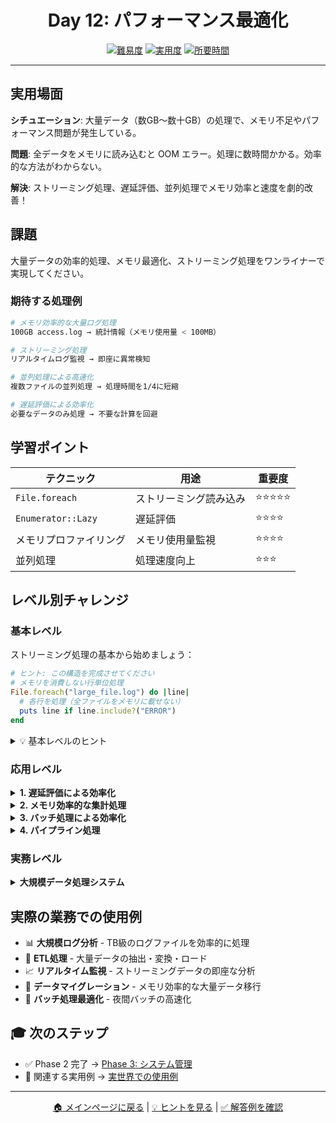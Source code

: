 <div align="center">

# Day 12: パフォーマンス最適化

[![難易度](https://img.shields.io/badge/難易度-上級-red?style=flat-square)](#)
[![実用度](https://img.shields.io/badge/実用度-⭐⭐⭐⭐-yellow?style=flat-square)](#)
[![所要時間](https://img.shields.io/badge/所要時間-50分-blue?style=flat-square)](#)

</div>

---

## 実用場面

**シチュエーション**: 大量データ（数GB〜数十GB）の処理で、メモリ不足やパフォーマンス問題が発生している。

**問題**: 全データをメモリに読み込むと OOM エラー。処理に数時間かかる。効率的な方法がわからない。

**解決**: ストリーミング処理、遅延評価、並列処理でメモリ効率と速度を劇的改善！

## 課題

大量データの効率的処理、メモリ最適化、ストリーミング処理をワンライナーで実現してください。

### 期待する処理例
```bash
# メモリ効率的な大量ログ処理
100GB access.log → 統計情報（メモリ使用量 < 100MB）

# ストリーミング処理
リアルタイムログ監視 → 即座に異常検知

# 並列処理による高速化
複数ファイルの並列処理 → 処理時間を1/4に短縮

# 遅延評価による効率化
必要なデータのみ処理 → 不要な計算を回避
```

## 学習ポイント

| テクニック | 用途 | 重要度 |
|-----------|------|--------|
| `File.foreach` | ストリーミング読み込み | ⭐⭐⭐⭐⭐ |
| `Enumerator::Lazy` | 遅延評価 | ⭐⭐⭐⭐ |
| メモリプロファイリング | メモリ使用量監視 | ⭐⭐⭐⭐ |
| 並列処理 | 処理速度向上 | ⭐⭐⭐ |

## レベル別チャレンジ

### 基本レベル
ストリーミング処理の基本から始めましょう：

```ruby
# ヒント: この構造を完成させてください
# メモリを消費しない行単位処理
File.foreach("large_file.log") do |line|
  # 各行を処理（全ファイルをメモリに載せない）
  puts line if line.include?("ERROR")
end
```

<details>
<summary>💡 基本レベルのヒント</summary>

- `File.read` は全ファイルをメモリに読み込む（NG）
- `File.foreach` は1行ずつ処理（OK）
- `File.readlines` も全行をメモリに載せる（NG）
- ストリーミング処理でメモリ使用量を一定に保つ

</details>

### 応用レベル

<details>
<summary><strong>1. 遅延評価による効率化</strong></summary>

```ruby
# 大量データから条件に合う最初の100件のみ処理
results = File.foreach("huge_file.csv")
  .lazy
  .map { |line| line.split(',') }
  .select { |fields| fields[3].to_i > 1000 }
  .take(100)
  .to_a

puts "処理件数: #{results.size}"
```

**学習ポイント**:
- `lazy` で遅延評価を有効化
- 必要な分だけ処理して早期終了
- 無駄な計算を回避してパフォーマンス向上

</details>

<details>
<summary><strong>2. メモリ効率的な集計処理</strong></summary>

```ruby
# 大量ログの統計情報をメモリ効率的に計算
stats = { total: 0, errors: 0, by_hour: Hash.new(0) }

File.foreach("access.log") do |line|
  stats[:total] += 1
  stats[:errors] += 1 if line =~ /ERROR/

  if hour = line[/\[.*?:(\d{2}):/, 1]
    stats[:by_hour][hour] += 1
  end
end

puts "総アクセス数: #{stats[:total]}"
puts "エラー数: #{stats[:errors]}"
puts "時間帯別アクセス:"
stats[:by_hour].sort.each { |h, count| puts "  #{h}時: #{count}" }
```

**学習ポイント**:
- インクリメンタル集計でメモリ使用量を最小化
- 必要な統計情報のみを保持

</details>

<details>
<summary><strong>3. バッチ処理による効率化</strong></summary>

```ruby
# 1000行ずつバッチ処理
File.foreach("large_data.csv")
  .each_slice(1000) do |batch|
    # バッチ単位で処理（データベース挿入など）
    process_batch(batch)
    puts "#{batch.size}件処理完了"
  end
```

**学習ポイント**:
- 適切なバッチサイズで効率化
- トランザクション処理との組み合わせ

</details>

<details>
<summary><strong>4. パイプライン処理</strong></summary>

```ruby
# 複数の処理をパイプラインで効率的に実行
File.foreach("data.log")
  .lazy
  .map { |line| parse_log_line(line) }
  .select { |log| log[:status] >= 400 }
  .group_by { |log| log[:path] }
  .map { |path, logs| [path, logs.size] }
  .sort_by { |path, count| -count }
  .first(10)
  .each { |path, count| puts "#{path}: #{count}" }
```

**学習ポイント**:
- 処理の連鎖を効率的に実行
- 各ステージで必要なデータのみ渡す

</details>

### 実務レベル

<details>
<summary><strong>大規模データ処理システム</strong></summary>

メモリ効率、処理速度、エラーハンドリングを考慮した本格的なデータ処理システムを実装。

```ruby
require 'benchmark'

class EfficientDataProcessor
  def initialize(input_file, options = {})
    @input_file = input_file
    @batch_size = options[:batch_size] || 1000
    @progress_interval = options[:progress_interval] || 10000
    @stats = {
      total_lines: 0,
      processed: 0,
      errors: 0,
      skipped: 0,
      start_time: Time.now
    }
  end

  def process(&block)
    puts "=== 大規模データ処理開始 ==="
    puts "ファイル: #{@input_file}"
    puts "バッチサイズ: #{@batch_size}"

    time = Benchmark.measure do
      process_in_batches(&block)
    end

    report(time)
  end

  def process_streaming(filter: nil, transform: nil, output: nil)
    File.foreach(@input_file).lazy.each_with_index do |line, index|
      @stats[:total_lines] += 1

      begin
        # フィルタリング
        next if filter && !filter.call(line)

        # 変換
        data = transform ? transform.call(line) : line

        # 出力
        output.call(data) if output

        @stats[:processed] += 1
        show_progress if (@stats[:total_lines] % @progress_interval) == 0
      rescue => e
        @stats[:errors] += 1
        puts "Error at line #{index}: #{e.message}"
      end
    end
  end

  private

  def process_in_batches(&block)
    File.foreach(@input_file)
      .each_slice(@batch_size)
      .with_index do |batch, batch_index|
        begin
          block.call(batch, batch_index) if block
          @stats[:processed] += batch.size
          @stats[:total_lines] += batch.size

          show_progress if (batch_index % 10) == 0
        rescue => e
          @stats[:errors] += 1
          puts "Error in batch #{batch_index}: #{e.message}"
        end
      end
  end

  def show_progress
    elapsed = Time.now - @stats[:start_time]
    rate = @stats[:total_lines] / elapsed
    puts "処理中: #{@stats[:total_lines]}行 (#{rate.round(0)}行/秒)"
  end

  def report(time)
    puts "\n=== 処理完了レポート ==="
    puts "総行数: #{@stats[:total_lines]}"
    puts "処理成功: #{@stats[:processed]}"
    puts "エラー: #{@stats[:errors]}"
    puts "スキップ: #{@stats[:skipped]}"
    puts "処理時間: #{time.real.round(2)}秒"
    puts "処理速度: #{(@stats[:total_lines] / time.real).round(0)}行/秒"
  end
end

# 使用例1: バッチ処理
processor = EfficientDataProcessor.new("large_file.log", batch_size: 1000)
processor.process do |batch, batch_index|
  # バッチ単位の処理
  errors = batch.count { |line| line.include?("ERROR") }
  puts "Batch #{batch_index}: #{errors}件のエラー"
end

# 使用例2: ストリーミング処理
processor = EfficientDataProcessor.new("large_file.log")
error_count = 0

processor.process_streaming(
  filter: ->(line) { line.include?("ERROR") },
  transform: ->(line) { line.strip },
  output: ->(data) { error_count += 1 }
)

puts "総エラー数: #{error_count}"
```

</details>

## 実際の業務での使用例

- 📊 **大規模ログ分析** - TB級のログファイルを効率的に処理
- 🔄 **ETL処理** - 大量データの抽出・変換・ロード
- 📈 **リアルタイム監視** - ストリーミングデータの即座な分析
- 💾 **データマイグレーション** - メモリ効率的な大量データ移行
- 🎯 **バッチ処理最適化** - 夜間バッチの高速化

## 🎓 次のステップ

- ✅ Phase 2 完了 → [Phase 3: システム管理](../../../phase3_system_management/README.md)
- 🔗 関連する実用例 → [実世界での使用例](../../../resources/real_world_examples.md#パフォーマンス最適化)

---

<div align="center">

[🏠 メインページに戻る](../../../README.md) | [💡 ヒントを見る](hints.md) | [✅ 解答例を確認](solution.rb)

</div>
